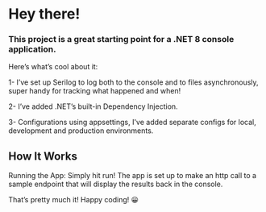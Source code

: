 # Hey there!

### This project is a great starting point for a .NET 8 console application. 
Here’s what’s cool about it:

1- I’ve set up Serilog to log both to the console and to files asynchronously, super handy for tracking what happened and when!

2- I’ve added .NET’s built-in Dependency Injection.

3- Configurations using appsettings, I've added separate configs for local, development and production environments.

## How It Works

Running the App: Simply hit run! The app is set up to make an http call to a sample endpoint that will display the results back in the console.

That’s pretty much it! Happy coding! 😀
